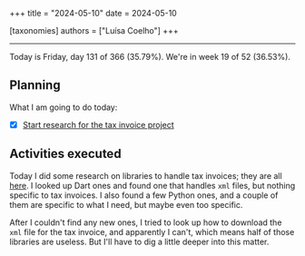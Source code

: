 +++
title = "2024-05-10"
date = 2024-05-10

[taxonomies]
authors = ["Luísa Coelho"]
+++

---

Today is Friday, day 131 of 366 (35.79%). We're in week 19 of 52 (36.53%).

## Planning

What I am going to do today:

- [x] [Start research for the tax invoice project](https://github.com/OmnicodeSolutions/scanspend/issues/1)

## Activities executed

Today I did some research on libraries to handle tax invoices; they are all [here](https://github.com/OmnicodeSolutions/scanspend/blob/libraries/libraries.md). I looked up Dart ones and found one that handles `xml` files, but nothing specific to tax invoices. I also found a few Python ones, and a couple of them are specific to what I need, but maybe even too specific.

After I couldn't find any new ones, I tried to look up how to download the `xml` file for the tax invoice, and apparently I can't, which means half of those libraries are useless. But I'll have to dig a little deeper into this matter.
